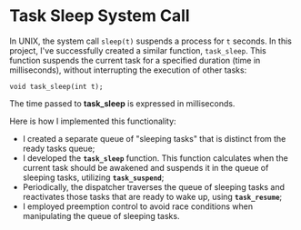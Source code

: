 # Task Sleep System Call

In UNIX, the system call `sleep(t)` suspends a process for `t` seconds. In this project, I've successfully created a similar function, `task_sleep`. This function suspends the current task for a specified duration (time in milliseconds), without interrupting the execution of other tasks:

`void task_sleep(int t);`

The time passed to **task_sleep** is expressed in milliseconds.

Here is how I implemented this functionality:

- I created a separate queue of "sleeping tasks" that is distinct from the ready tasks queue;
- I developed the **`task_sleep`** function. This function calculates when the current task should be awakened and suspends it in the queue of sleeping tasks, utilizing **`task_suspend`**;
- Periodically, the dispatcher traverses the queue of sleeping tasks and reactivates those tasks that are ready to wake up, using **`task_resume`**;
- I employed preemption control to avoid race conditions when manipulating the queue of sleeping tasks.
